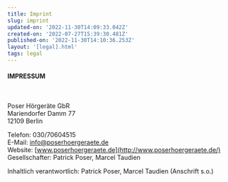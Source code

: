 ```yaml
---
title: Imprint
slug: imprint
updated-on: '2022-11-30T14:09:33.042Z'
created-on: '2022-07-27T15:39:30.481Z'
published-on: '2022-11-30T14:10:36.253Z'
layout: '[legal].html'
tags: legal
---
```


#### IMPRESSUM

‍

Poser Hörgeräte GbR  
Mariendorfer Damm 77  
12109 Berlin

Telefon: 030/70604515  
E-Mail: [info@poserhoergeraete.de](mailto:info@poserhoergeraete.de)  
Website: [www.poserhoergeraete.de](http://www.poserhoergeraete.de/)  
Gesellschafter: Patrick Poser, Marcel Taudien

Inhaltlich verantwortlich: Patrick Poser, Marcel Taudien (Anschrift s.o.)

‍  

‍
